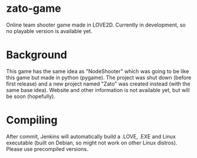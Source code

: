 # zato-game
Online team shooter game made in LOVE2D. Currently in development, so no playable version is available yet.

# Background
This game has the same idea as "NodeShooter" which was going to be like this game but made in python (pygame). The project was shut down (before first release) and a new project named "Zato" was created instead (with the same base idea). Website and other information is not available yet, but will be soon (hopefully).

# Compiling
After commit, Jenkins will automatically build a .LOVE, .EXE and Linux executable (built on Debian, so might not work on other Linux distros). Please use precompiled versions.

